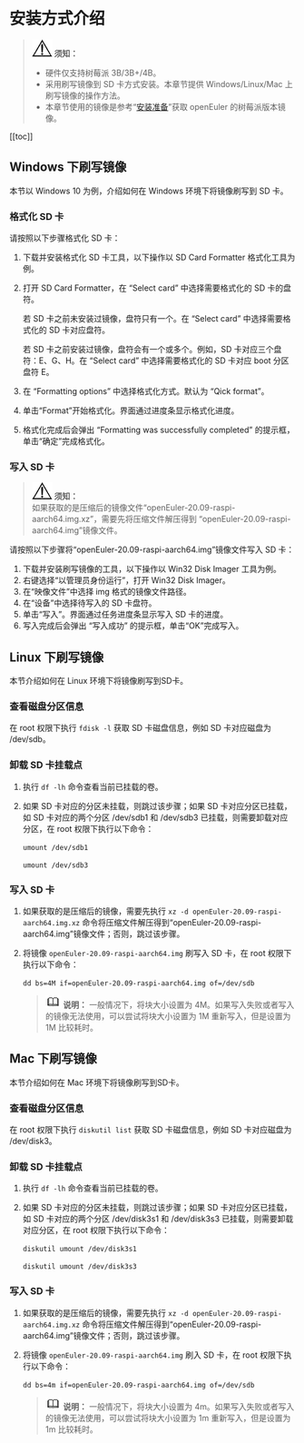 # 安装方式介绍

>![](./public_sys-resources/icon-notice.gif) **须知：**   
>-   硬件仅支持树莓派 3B/3B+/4B。
>-   采用刷写镜像到 SD 卡方式安装。本章节提供 Windows/Linux/Mac 上刷写镜像的操作方法。
>-   本章节使用的镜像是参考“[安装准备](./安装准备-1.html)”获取 openEuler 的树莓派版本镜像。

[[toc]]

## Windows 下刷写镜像

本节以 Windows 10 为例，介绍如何在 Windows 环境下将镜像刷写到 SD 卡。

### 格式化 SD 卡

请按照以下步骤格式化 SD 卡：

1.  下载并安装格式化 SD 卡工具，以下操作以 SD Card Formatter 格式化工具为例。
2.  打开 SD Card Formatter，在 “Select card” 中选择需要格式化的 SD 卡的盘符。

    若 SD 卡之前未安装过镜像，盘符只有一个。在 “Select card” 中选择需要格式化的 SD 卡对应盘符。

    若 SD 卡之前安装过镜像，盘符会有一个或多个。例如，SD 卡对应三个盘符：E、G、H。在 “Select card” 中选择需要格式化的 SD 卡对应 boot 分区盘符 E。

3.  在 “Formatting options” 中选择格式化方式。默认为 “Qick format”。
4.  单击“Format”开始格式化。界面通过进度条显示格式化进度。
5.  格式化完成后会弹出 “Formatting was successfully completed” 的提示框，单击“确定”完成格式化。

### 写入 SD 卡

>![](./public_sys-resources/icon-notice.gif) **须知：**   
>如果获取的是压缩后的镜像文件“openEuler-20.09-raspi-aarch64.img.xz”，需要先将压缩文件解压得到 “openEuler-20.09-raspi-aarch64.img”镜像文件。

请按照以下步骤将“openEuler-20.09-raspi-aarch64.img”镜像文件写入 SD 卡：

1.  下载并安装刷写镜像的工具，以下操作以 Win32 Disk Imager 工具为例。
2.  右键选择“以管理员身份运行”，打开 Win32 Disk Imager。
3.  在“映像文件”中选择 img 格式的镜像文件路径。
4.  在“设备”中选择待写入的 SD 卡盘符。
5.  单击“写入”。界面通过任务进度条显示写入 SD 卡的进度。
6.  写入完成后会弹出 “写入成功” 的提示框，单击“OK”完成写入。

## Linux 下刷写镜像

本节介绍如何在 Linux 环境下将镜像刷写到SD卡。

### 查看磁盘分区信息

在 root 权限下执行 `fdisk -l` 获取 SD 卡磁盘信息，例如 SD 卡对应磁盘为 /dev/sdb。

### 卸载 SD 卡挂载点

1.  执行 `df -lh` 命令查看当前已挂载的卷。
2.  如果 SD 卡对应的分区未挂载，则跳过该步骤；如果 SD 卡对应分区已挂载，如 SD 卡对应的两个分区 /dev/sdb1 和 /dev/sdb3 已挂载，则需要卸载对应分区，在 root 权限下执行以下命令：

    `umount /dev/sdb1`

    `umount /dev/sdb3`

### 写入 SD 卡

1.  如果获取的是压缩后的镜像，需要先执行 `xz -d openEuler-20.09-raspi-aarch64.img.xz` 命令将压缩文件解压得到“openEuler-20.09-raspi-aarch64.img”镜像文件；否则，跳过该步骤。
2.  将镜像 `openEuler-20.09-raspi-aarch64.img` 刷写入 SD 卡，在 root 权限下执行以下命令：
    
    `dd bs=4M if=openEuler-20.09-raspi-aarch64.img of=/dev/sdb`

    >![](./public_sys-resources/icon-note.gif) **说明：** 
    >一般情况下，将块大小设置为 4M。如果写入失败或者写入的镜像无法使用，可以尝试将块大小设置为 1M 重新写入，但是设置为 1M 比较耗时。

## Mac 下刷写镜像

本节介绍如何在 Mac 环境下将镜像刷写到SD卡。

### 查看磁盘分区信息

在 root 权限下执行 `diskutil list` 获取 SD 卡磁盘信息，例如 SD 卡对应磁盘为 /dev/disk3。

### 卸载 SD 卡挂载点

1.  执行 `df -lh` 命令查看当前已挂载的卷。
2.  如果 SD 卡对应的分区未挂载，则跳过该步骤；如果 SD 卡对应分区已挂载，如 SD 卡对应的两个分区 /dev/disk3s1 和 /dev/disk3s3 已挂载，则需要卸载对应分区，在 root 权限下执行以下命令：

    `diskutil umount /dev/disk3s1`

    `diskutil umount /dev/disk3s3`

### 写入 SD 卡

1.  如果获取的是压缩后的镜像，需要先执行 `xz -d openEuler-20.09-raspi-aarch64.img.xz` 命令将压缩文件解压得到“openEuler-20.09-raspi-aarch64.img”镜像文件；否则，跳过该步骤。
2.  将镜像 `openEuler-20.09-raspi-aarch64.img` 刷入 SD 卡，在 root 权限下执行以下命令：

    `dd bs=4m if=openEuler-20.09-raspi-aarch64.img of=/dev/sdb`

    >![](./public_sys-resources/icon-note.gif) **说明：** 
    >一般情况下，将块大小设置为 4m。如果写入失败或者写入的镜像无法使用，可以尝试将块大小设置为 1m 重新写入，但是设置为 1m 比较耗时。
